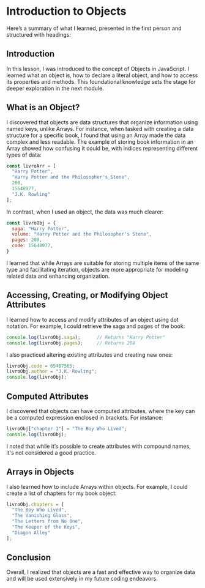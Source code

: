 # Introduction to Objects

Here’s a summary of what I learned, presented in the first person and structured with headings:

## Introduction
In this lesson, I was introduced to the concept of Objects in JavaScript. I learned what an object is, how to declare a literal object, and how to access its properties and methods. This foundational knowledge sets the stage for deeper exploration in the next module.

## What is an Object?
I discovered that objects are data structures that organize information using named keys, unlike Arrays. For instance, when tasked with creating a data structure for a specific book, I found that using an Array made the data complex and less readable. The example of storing book information in an Array showed how confusing it could be, with indices representing different types of data:

```javascript
const livroArr = [
  "Harry Potter",
  "Harry Potter and the Philosopher's Stone",
  208,
  15648977,
  "J.K. Rowling"
];
```

In contrast, when I used an object, the data was much clearer:

```javascript
const livroObj = {
  saga: "Harry Potter",
  volume: "Harry Potter and the Philosopher's Stone",
  pages: 208,
  code: 15648977,
}
```

I learned that while Arrays are suitable for storing multiple items of the same type and facilitating iteration, objects are more appropriate for modeling related data and enhancing organization.

## Accessing, Creating, or Modifying Object Attributes
I learned how to access and modify attributes of an object using dot notation. For example, I could retrieve the saga and pages of the book:

```javascript
console.log(livroObj.saga);      // Returns "Harry Potter"
console.log(livroObj.pages);     // Returns 208
```

I also practiced altering existing attributes and creating new ones:

```javascript
livroObj.code = 65487565;
livroObj.author = "J.K. Rowling";
console.log(livroObj);
```

## Computed Attributes
I discovered that objects can have computed attributes, where the key can be a computed expression enclosed in brackets. For instance:

```javascript
livroObj["chapter 1"] = "The Boy Who Lived";
console.log(livroObj);
```

I noted that while it’s possible to create attributes with compound names, it's not considered a good practice.

## Arrays in Objects
I also learned how to include Arrays within objects. For example, I could create a list of chapters for my book object:

```javascript
livroObj.chapters = [
  "The Boy Who Lived",
  "The Vanishing Glass",
  "The Letters from No One",
  "The Keeper of the Keys",
  "Diagon Alley"
];
```

## Conclusion
Overall, I realized that objects are a fast and effective way to organize data and will be used extensively in my future coding endeavors.